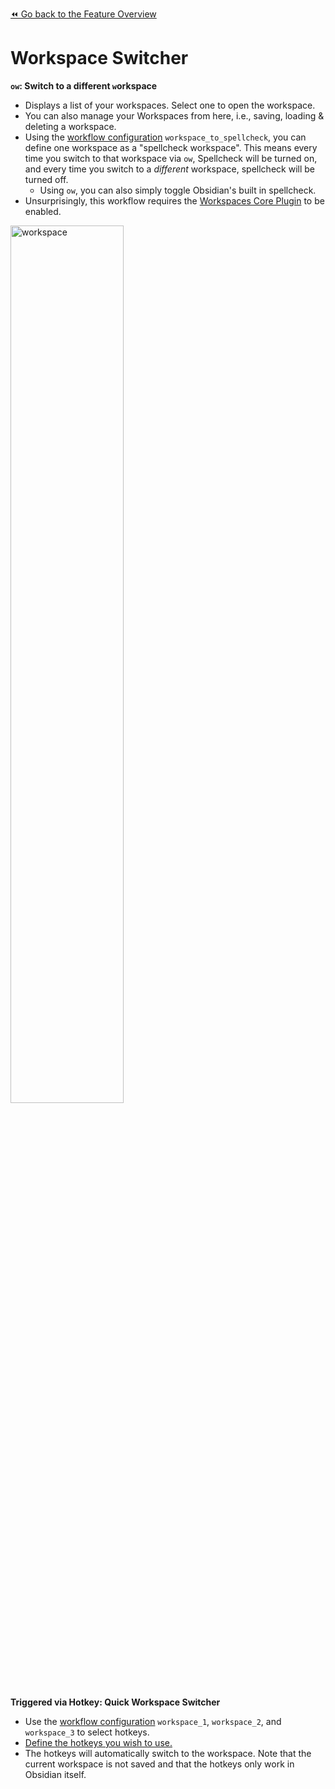 [⏪ Go back to the Feature Overview](https://github.com/chrisgrieser/shimmering-obsidian/blob/main/README.md#feature-overview)

# Workspace Switcher
**`ow`: Switch to a different `w`orkspace**
- Displays a list of your workspaces. Select one to open the workspace.
- You can also manage your Workspaces from here, i.e., saving, loading & deleting a workspace.
- Using the [workflow configuration](Workflow%20Configuration.md#Miscellaneous) `workspace_to_spellcheck`, you can define one workspace as a "spellcheck workspace". This means every time you switch to that workspace via `ow`, Spellcheck will be turned on, and every time you switch to a *different* workspace, spellcheck will be turned off.
	- Using `ow`, you can also simply toggle Obsidian's built in spellcheck.
- Unsurprisingly, this workflow requires the [Workspaces Core Plugin](https://help.obsidian.md/Plugins/Workspaces) to be enabled.

<img src="https://user-images.githubusercontent.com/73286100/133615940-a56731e5-6b60-4d28-b877-7ea48d10225e.gif" alt="workspace" width=60%>

**Triggered via Hotkey: Quick Workspace Switcher**
- Use the [workflow configuration](Workflow%20Configuration.md) `workspace_1`, `workspace_2`, and `workspace_3` to select hotkeys.
- [Define the hotkeys you wish to use.](Workflow%20Configuration.md#setting-up-the-hotkeys)
- The hotkeys will automatically switch to the workspace. Note that the current workspace is not saved and that the hotkeys only work in Obsidian itself. 
